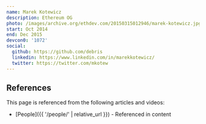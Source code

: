 ```yaml
---
name: Marek Kotewicz
description: Ethereum OG
photo: /images/archive.org/ethdev.com/20150315012946/marek-kotewicz.jpg
start: Oct 2014
end: Dec 2015
devcon0: '1072'
social:
  github: https://github.com/debris
  linkedin: https://www.linkedin.com/in/marekkotewicz/
  twitter: https://twitter.com/mkotew
---
```



## References

This page is referenced from the following articles and videos:

- [People]({{ '/people/' | relative_url }}) - Referenced in content
